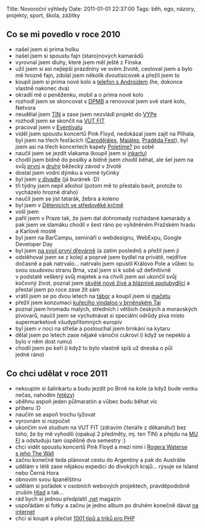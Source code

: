 Title: Novoroční výhledy
Date: 2011-01-01 22:37:00
Tags: běh, ego, názory, projekty, sport, škola, zážitky

## Co se mi povedlo v roce 2010

-   našel jsem si prima holku
-   našel jsem si spoustu fajn (staro)nových kamarádů
-   vyrovnal jsem dluhy, které jsem měl ještě z Finska
-   užil jsem si asi nejlepší prázdniny ve svém životě, cestoval jsem a bylo mě hrozně fajn, zdolal jsem několik dvoutisícovek a přežil jsem to
-   koupil jsem si prima nové kolo a [telefon s Androidem](http://www.htc.com/www/product/hero/overview.html) (he, dokonce vlastně nakonec dva)
-   okradli mě o peněženku, mobil a o prima nové kolo
-   rozhodl jsem se skoncovat s [DPMB](http://www.dpmb.cz/) a renovoval jsem své staré kolo, Netvora
-   neudělal jsem [TIN](http://www.fit.vutbr.cz/study/courses/TIN/) a zase jsem nezvládl projekt do [VYPe](http://www.fit.vutbr.cz/study/courses/VYPe/)
-   rozhodl jsem se skončit na [VUT FIT](http://www.fit.vutbr.cz/)
-   pracoval jsem v [Eventivalu](http://www.eventival.com/)
-   viděl jsem spoustu koncertů Pink Floyd, nedokázal jsem zajít na Plíhala, byl jsem na třech fesťácích ([Čarodějáles](http://www.carodejales.cz/), [Majáles](http://www.majales.cz/), [Praděda Fest](http://www.pradeda.cz/)), byl jsem asi na třech koncertech kapely [Poletíme?](http://www.poletime.info) po sobě
-   naučil jsem se jezdit vlakama (koupil jsem si [inkartu](http://www.inkarta.cz/))
-   chodil jsem bídně do posilky a bídně jsem chodil běhat, ale šel jsem na svůj [první](http://www.behluzankami.cz/) a [druhý](http://www.vokolopriglu.cz/) běžecký závod v životě
-   dostal jsem vodní dýmku a vonné tyčinky
-   byl jsem [v divadle](http://www.ndbrno.cz/reduta/nemecky-obed) (já buránek :D)
-   tři týdny jsem nepil alkohol (potom mě to přestalo bavit, protože to vycházelo hrozně draho)
-   naučil jsem se jíst tatarák, žebra a koleno
-   byl jsem v [Dětenicích ve středověké krčmě](http://www.krcmadetenice.cz/)
-   volil jsem
-   pařil jsem v Praze tak, že jsem dal dohromady rozhádané kamarády a pak jsem ve slamáku chodil v šest ráno po vylidněném Pražském hradu a Karlově mostě
-   byl jsem na BarCampu, semináři o webdesignu, WebExpu, Google Developer Day
-   byl jsem [na svojí první dřevárně](http://lumenn.blog.cz/1006/divci-valka-zazitky-fotky) (a zatím poslední) a přežil jsem ji
-   odstěhoval jsem se z kolejí a poprvé jsem bydlel na privátě, nejdříve dočasně a pak natrvalo… natrvalo jsem opustil Královo Pole a vůbec tu svou osudovou stranu Brna, vzal jsem si k sobě už definitivně v podstatě veškerý svůj majetek a na chvíli jsem asi ukončil svůj kočovný život, poznal jsem [skvělé nové živé a bláznivé spolubydlící](http://twitter.com/littlemaple/bytc7) a přestal jsem po roce zase žít sám
-   vrátil jsem se po dvou letech na [tábor](http://www.taborprekvapeni.net/) a koupil jsem si [mačetu](http://www.profi-technika.cz/fiskars-maceta-126000-4929)
-   přežil jsem konzumaci [kuřecího vindaloo v brněnském Taj](http://www.tajbrno.cz/)
-   poznal jsem hromadu malých, středních i větších českých a moravských pivovarů, naučil jsem se vychutnávat si speciální odrůdy piva místo supermarketově všudypřítomných europiv
-   byl jsem v noci na střeše a poslouchal jsem brnkání na kytaru
-   dělal jsem po letech zase nějaké vánoční cukroví (i když se nepeklo a bylo v něm dost rumu)
-   chodil jsem po keři (i když to bylo vlastně spíš už dneska o půl jedné ráno)

## Co chci udělat v roce 2011

-   nekoupím si šalinkartu a budu jezdit po Brně na kole (a když bude venku nečas, nahodím [řetězy](http://www.dutchbikeco.com/_blog/Dutch_Bike_Co_Weblog/post/Seattle_Snowpocalypse/))
-   uběhnu aspoň jeden půlmaratón a vůbec budu běhat víc
-   přiberu :D
-   naučím se aspoň trochu lyžovat
-   vyrovnám si rozpočet
-   ukončím své studium na VUT FIT (zdravím čtenáře z děkanátu!) bez toho, že by mě vyhodili (opakuji 2 předměty, mj. ten TIN) a přejdu na [MU FI](http://www.fi.muni.cz/) a odstuduju tam úspěšně dva semestry :)
-   chci vidět spoustu koncertů Pink Floyd a mezi nimi i [Rogera Waterse s jeho The Wall](http://www.o2arena.cz/O2arena/eventDetail.aspx?docid=19081863)
-   začnu konečně teda plánovat cestu do Argentiny a pak do Austrálie
-   udělám v létě zase nějakou expedici do divokých krajů… rýsuje se Island nebo Černá Hora
-   obnovím svou španělštinu
-   udělám si pořádek v osobních webových projektech, pravděpodobně zruším [Hlad](http://hlad.javorek.net/) a tak…
-   rád bych si jednou předplatil [.net](http://www.netmag.co.uk/) magazín
-   uspořádám si fotky a začnu je jedno album po druhém konečně dávat [na internet](http://picasaweb.google.com/jan.javorek)
-   chci si koupit a přečíst [1001 tipů a triků pro PHP](http://php.vrana.cz/kniha-1001-tipu-a-triku-pro-php.php)